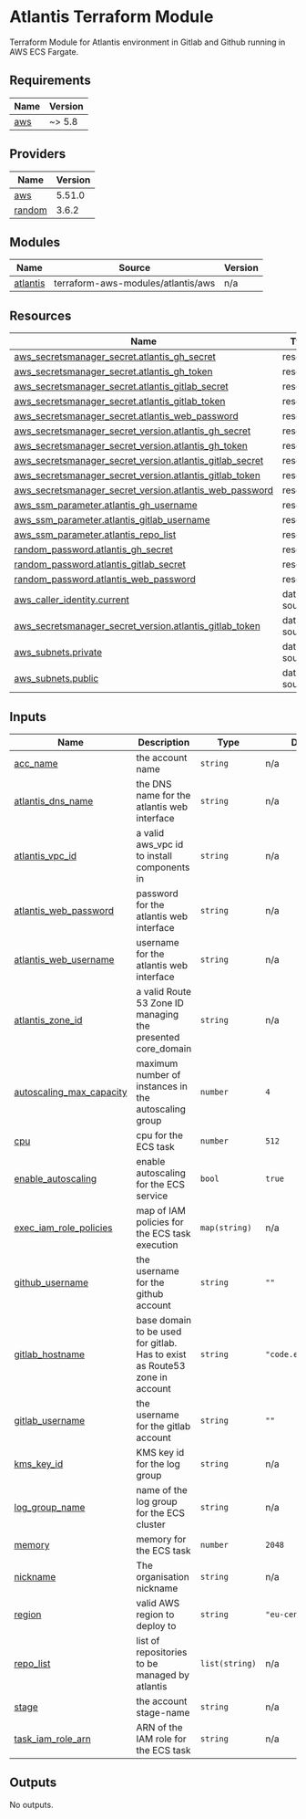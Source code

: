# Atlantis Terraform Module

Terraform Module for Atlantis environment in Gitlab and Github running in AWS ECS Fargate.


## Requirements

| Name | Version |
|------|---------|
| <a name="requirement_aws"></a> [aws](#requirement\_aws) | ~> 5.8 |

## Providers

| Name | Version |
|------|---------|
| <a name="provider_aws"></a> [aws](#provider\_aws) | 5.51.0 |
| <a name="provider_random"></a> [random](#provider\_random) | 3.6.2 |

## Modules

| Name | Source | Version |
|------|--------|---------|
| <a name="module_atlantis"></a> [atlantis](#module\_atlantis) | terraform-aws-modules/atlantis/aws | n/a |

## Resources

| Name | Type |
|------|------|
| [aws_secretsmanager_secret.atlantis_gh_secret](https://registry.terraform.io/providers/hashicorp/aws/latest/docs/resources/secretsmanager_secret) | resource |
| [aws_secretsmanager_secret.atlantis_gh_token](https://registry.terraform.io/providers/hashicorp/aws/latest/docs/resources/secretsmanager_secret) | resource |
| [aws_secretsmanager_secret.atlantis_gitlab_secret](https://registry.terraform.io/providers/hashicorp/aws/latest/docs/resources/secretsmanager_secret) | resource |
| [aws_secretsmanager_secret.atlantis_gitlab_token](https://registry.terraform.io/providers/hashicorp/aws/latest/docs/resources/secretsmanager_secret) | resource |
| [aws_secretsmanager_secret.atlantis_web_password](https://registry.terraform.io/providers/hashicorp/aws/latest/docs/resources/secretsmanager_secret) | resource |
| [aws_secretsmanager_secret_version.atlantis_gh_secret](https://registry.terraform.io/providers/hashicorp/aws/latest/docs/resources/secretsmanager_secret_version) | resource |
| [aws_secretsmanager_secret_version.atlantis_gh_token](https://registry.terraform.io/providers/hashicorp/aws/latest/docs/resources/secretsmanager_secret_version) | resource |
| [aws_secretsmanager_secret_version.atlantis_gitlab_secret](https://registry.terraform.io/providers/hashicorp/aws/latest/docs/resources/secretsmanager_secret_version) | resource |
| [aws_secretsmanager_secret_version.atlantis_gitlab_token](https://registry.terraform.io/providers/hashicorp/aws/latest/docs/resources/secretsmanager_secret_version) | resource |
| [aws_secretsmanager_secret_version.atlantis_web_password](https://registry.terraform.io/providers/hashicorp/aws/latest/docs/resources/secretsmanager_secret_version) | resource |
| [aws_ssm_parameter.atlantis_gh_username](https://registry.terraform.io/providers/hashicorp/aws/latest/docs/resources/ssm_parameter) | resource |
| [aws_ssm_parameter.atlantis_gitlab_username](https://registry.terraform.io/providers/hashicorp/aws/latest/docs/resources/ssm_parameter) | resource |
| [aws_ssm_parameter.atlantis_repo_list](https://registry.terraform.io/providers/hashicorp/aws/latest/docs/resources/ssm_parameter) | resource |
| [random_password.atlantis_gh_secret](https://registry.terraform.io/providers/hashicorp/random/latest/docs/resources/password) | resource |
| [random_password.atlantis_gitlab_secret](https://registry.terraform.io/providers/hashicorp/random/latest/docs/resources/password) | resource |
| [random_password.atlantis_web_password](https://registry.terraform.io/providers/hashicorp/random/latest/docs/resources/password) | resource |
| [aws_caller_identity.current](https://registry.terraform.io/providers/hashicorp/aws/latest/docs/data-sources/caller_identity) | data source |
| [aws_secretsmanager_secret_version.atlantis_gitlab_token](https://registry.terraform.io/providers/hashicorp/aws/latest/docs/data-sources/secretsmanager_secret_version) | data source |
| [aws_subnets.private](https://registry.terraform.io/providers/hashicorp/aws/latest/docs/data-sources/subnets) | data source |
| [aws_subnets.public](https://registry.terraform.io/providers/hashicorp/aws/latest/docs/data-sources/subnets) | data source |

## Inputs

| Name | Description | Type | Default | Required |
|------|-------------|------|---------|:--------:|
| <a name="input_acc_name"></a> [acc\_name](#input\_acc\_name) | the account name | `string` | n/a | yes |
| <a name="input_atlantis_dns_name"></a> [atlantis\_dns\_name](#input\_atlantis\_dns\_name) | the DNS name for the atlantis web interface | `string` | n/a | yes |
| <a name="input_atlantis_vpc_id"></a> [atlantis\_vpc\_id](#input\_atlantis\_vpc\_id) | a valid aws\_vpc id to install components in | `string` | n/a | yes |
| <a name="input_atlantis_web_password"></a> [atlantis\_web\_password](#input\_atlantis\_web\_password) | password for the atlantis web interface | `string` | n/a | yes |
| <a name="input_atlantis_web_username"></a> [atlantis\_web\_username](#input\_atlantis\_web\_username) | username for the atlantis web interface | `string` | n/a | yes |
| <a name="input_atlantis_zone_id"></a> [atlantis\_zone\_id](#input\_atlantis\_zone\_id) | a valid Route 53 Zone ID managing the presented core\_domain | `string` | n/a | yes |
| <a name="input_autoscaling_max_capacity"></a> [autoscaling\_max\_capacity](#input\_autoscaling\_max\_capacity) | maximum number of instances in the autoscaling group | `number` | `4` | no |
| <a name="input_cpu"></a> [cpu](#input\_cpu) | cpu for the ECS task | `number` | `512` | no |
| <a name="input_enable_autoscaling"></a> [enable\_autoscaling](#input\_enable\_autoscaling) | enable autoscaling for the ECS service | `bool` | `true` | no |
| <a name="input_exec_iam_role_policies"></a> [exec\_iam\_role\_policies](#input\_exec\_iam\_role\_policies) | map of IAM policies for the ECS task execution | `map(string)` | n/a | yes |
| <a name="input_github_username"></a> [github\_username](#input\_github\_username) | the username for the github account | `string` | `""` | no |
| <a name="input_gitlab_hostname"></a> [gitlab\_hostname](#input\_gitlab\_hostname) | base domain to be used for gitlab. Has to exist as Route53 zone in account | `string` | `"code.example.com"` | no |
| <a name="input_gitlab_username"></a> [gitlab\_username](#input\_gitlab\_username) | the username for the gitlab account | `string` | `""` | no |
| <a name="input_kms_key_id"></a> [kms\_key\_id](#input\_kms\_key\_id) | KMS key id for the log group | `string` | n/a | yes |
| <a name="input_log_group_name"></a> [log\_group\_name](#input\_log\_group\_name) | name of the log group for the ECS cluster | `string` | n/a | yes |
| <a name="input_memory"></a> [memory](#input\_memory) | memory for the ECS task | `number` | `2048` | no |
| <a name="input_nickname"></a> [nickname](#input\_nickname) | The organisation nickname | `string` | n/a | yes |
| <a name="input_region"></a> [region](#input\_region) | valid AWS region to deploy to | `string` | `"eu-central-1"` | no |
| <a name="input_repo_list"></a> [repo\_list](#input\_repo\_list) | list of repositories to be managed by atlantis | `list(string)` | n/a | yes |
| <a name="input_stage"></a> [stage](#input\_stage) | the account stage-name | `string` | n/a | yes |
| <a name="input_task_iam_role_arn"></a> [task\_iam\_role\_arn](#input\_task\_iam\_role\_arn) | ARN of the IAM role for the ECS task | `string` | n/a | yes |

## Outputs

No outputs.
